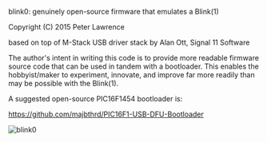 blink0: genuinely open-source firmware that emulates a Blink(1)

Copyright (C) 2015 Peter Lawrence

based on top of M-Stack USB driver stack by Alan Ott, Signal 11 Software

The author's intent in writing this code is to provide more readable 
firmware source code that can be used in tandem with a bootloader.
This enables the hobbyist/maker to experiment, innovate, and improve 
far more readily than may be possible with the Blink(1).

A suggested open-source PIC16F1454 bootloader is:

https://github.com/majbthrd/PIC16F1-USB-DFU-Bootloader

![blink0](http://www.2x4logic.com/mb0.jpg)

